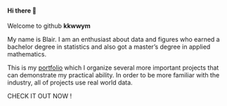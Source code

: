 #### Hi there 🤗
Welcome to github __kkwwym__

My name is Blair. I am an enthusiast about data and figures who earned a bachelor degree in statistics and also got a master’s degree in applied mathematics.

This is my [portfolio](https://github.com/kkwwym/Portfolio) which I organize several more important projects that can demonstrate my practical ability.
In order to be more familiar with the industry, all of projects use real world data.


CHECK IT OUT NOW !




<!--
**kkwwym/kkwwym** is a ✨ _special_ ✨ repository because its `README.md` (this file) appears on your GitHub profile.

I got / earned a bachelor degree in medicine from / at NTU.
I completed my bachelor degree in medicine at NTU.

some results from some hacks from hackathons and unpublished results from my previous research.
This Portfolio is a compilation of all the Data Science and Data Analysis projects I have done for academic, self-learning and hobby purposes. 
This portfolio also contains my Achievements, skills, and certificates. It is updated on the regular basis.


- 🔭 I’m currently working on ...
- 🌱 I’m currently learning ...
- 👯 I’m looking to collaborate on ...
- 🤔 I’m looking for help with ...
- 💬 Ask me about ...
- 📫 How to reach me: ...
- 😄 Pronouns: ...
- ⚡ Fun fact: ...
-->
